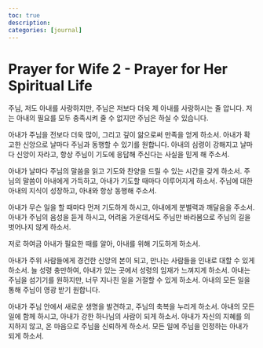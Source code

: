 ```yaml
---
toc: true
description:
categories: [journal]
---
```

# Prayer for Wife 2 - Prayer for Her Spiritual Life

주님, 저도 아내를 사랑하지만, 주님은 저보다 더욱 제 아내를 사랑하시는 줄 압니다. 저는 아내의 필요를 모두 충족시켜 줄 수 없지만 주님은 하실 수 있습니다.

아내가 주님을 전보다 더욱 많이, 그리고 깊이 앎으로써 만족을 얻게 하소서. 아내가 확고한 신앙으로 날마다 주님과 동행할 수 있기를 원합니다. 아내의 심령이 강해지고 날마다 신앙이 자라고, 항상 주님이 기도에 응답해 주신다는 사실을 믿게 해 주소서.

아내가 날마다 주님의 말씀을 읽고 기도와 찬양을 드릴 수 있는 시간을 갖게 하소서. 주님의 말씀이 아내에게 가득하고, 아내가 기도할 때마다 이루어지게 하소서. 주님에 대한 아내의 지식이 성장하고, 아내와 항상 동행해 주소서.

아내가 무슨 일을 할 때마다 먼저 기도하게 하시고, 아내에게 분별력과 깨달음을 주소서. 아내가 주님의 음성을 듣게 하시고, 어려움 가운데서도 주님만 바라봄으로 주님의 길을 벗어나지 않게 하소서.

저로 하여금 아내가 필요한 때를 알아, 아내를 위해 기도하게 하소서.

아내가 주위 사람들에게 경건한 신앙의 본이 되고, 만나는 사람들을 인내로 대할 수 있게 하소서. 늘 성령 충만하여, 아내가 있는 곳에서 성령의 임재가 느껴지게 하소서. 아내는 주님을 섬기기를 원하지만, 너무 지나친 일을 거절할 수 있게 하소서. 아내의 모든 일을 통해 주님이 영광 받기 원합니다.

아내가 주님 안에서 새로운 생명을 발견하고, 주님의 축복을 누리게 하소서. 아내의 모든 일에 함께 하시고, 아내가 강한 하나님의 사람이 되게 하소서. 아내가 자신의 지혜를 의지하지 않고, 온 마음으로 주님을 신뢰하게 하소서. 모든 일에 주님을 인정하는 아내가 되게 하소서.